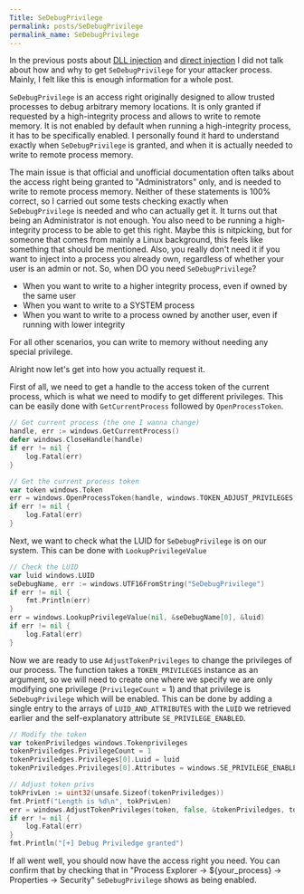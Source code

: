 ```yaml
---
Title: SeDebugPrivilege
permalink: posts/SeDebugPrivilege
permalink_name: SeDebugPrivilege
---
```


In the previous posts about [DLL injection](/posts/DLLInjection) and [direct injection](/posts/DirectInjection) I did not talk about how and why to get `SeDebugPrivilege` for your attacker process. Mainly, I felt like this is enough information for a whole post.

`SeDebugPrivilege` is an access right originally designed to allow trusted processes to debug arbitrary memory locations. It is only granted if requested by a high-integrity process and allows to write to remote memory. It is not enabled by default when running a high-integrity process, it has to be specifically enabled. I personally found it hard to understand exactly when `SeDebugPrivilege` is granted, and when it is actually needed to write to remote process memory.

The main issue is that official and unofficial documentation often talks about the access right being granted to "Administrators" only, and is needed to write to remote process memory.
Neither of these statements is 100% correct, so I carried out some tests checking exactly when `SeDebugPrivilege` is needed and who can actually get it.
It turns out that being an Administrator is not enough. You also need to be running a high-integrity process to be able to get this right. Maybe this is nitpicking, but for someone that comes from mainly a Linux background, this feels like something that should be mentioned.
Also, you really don't need it if you want to inject into a process you already own, regardless of whether your user is an admin or not.
So, when DO you need `SeDebugPrivilege`?
 - When you want to write to a higher integrity process, even if owned by the same user
 - When you want to write to a SYSTEM process
 - When you want to write to a process owned by another user, even if running with lower integrity
 
For all other scenarios, you can write to memory without needing any special privilege.

Alright now let's get into how you actually request it.

First of all, we need to get a handle to the access token of the current process, which is what we need to modify to get different privileges. This can be easily done with `GetCurrentProcess` followed by `OpenProcessToken`.

```go
// Get current process (the one I wanna change)
handle, err := windows.GetCurrentProcess()
defer windows.CloseHandle(handle)
if err != nil {
	log.Fatal(err)
}

// Get the current process token
var token windows.Token
err = windows.OpenProcessToken(handle, windows.TOKEN_ADJUST_PRIVILEGES, &token)
if err != nil {
	log.Fatal(err)
}
```

Next, we want to check what the LUID for `SeDebugPrivilege` is on our system. This can be done with `LookupPrivilegeValue`

```go
// Check the LUID
var luid windows.LUID
seDebugName, err := windows.UTF16FromString("SeDebugPrivilege")
if err != nil {
	fmt.Println(err)
}
err = windows.LookupPrivilegeValue(nil, &seDebugName[0], &luid)
if err != nil {
	log.Fatal(err)
}
```

Now we are ready to use `AdjustTokenPrivileges` to change the privileges of our process. The function takes a `TOKEN_PRIVILEGES` instance as an argument, so we will need to create one where we specify we are only modifying one privilege (`PrivilegeCount` = 1) and that privilege is `SeDebugPrivilege` which will be enabled. This can be done by adding a single entry to the arrays of `LUID_AND_ATTRIBUTES` with the `LUID` we retrieved earlier and the self-explanatory attribute `SE_PRIVILEGE_ENABLED`.

```go
// Modify the token
var tokenPriviledges windows.Tokenprivileges
tokenPriviledges.PrivilegeCount = 1
tokenPriviledges.Privileges[0].Luid = luid
tokenPriviledges.Privileges[0].Attributes = windows.SE_PRIVILEGE_ENABLED

// Adjust token privs
tokPrivLen := uint32(unsafe.Sizeof(tokenPriviledges))
fmt.Printf("Length is %d\n", tokPrivLen)
err = windows.AdjustTokenPrivileges(token, false, &tokenPriviledges, tokPrivLen, nil, nil)
if err != nil {
	log.Fatal(err)
}
fmt.Println("[+] Debug Priviledge granted")
```

If all went well, you should now have the access right you need. You can confirm that by checking that in "Process Explorer -> ${your_process} -> Properties -> Security" `SeDebugPrivilege` shows as being enabled.
 
